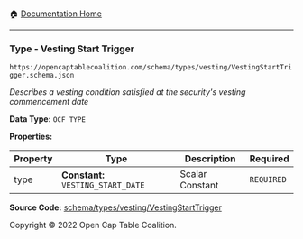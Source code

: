 :house: [Documentation Home](https://naveedn.github.io/Open-Cap-Format-OCF)

---

### Type - Vesting Start Trigger

`https://opencaptablecoalition.com/schema/types/vesting/VestingStartTrigger.schema.json`

_Describes a vesting condition satisfied at the security's vesting commencement date_

**Data Type:** `OCF TYPE`

**Properties:**

| Property | Type                               | Description     | Required   |
| -------- | ---------------------------------- | --------------- | ---------- |
| type     | **Constant:** `VESTING_START_DATE` | Scalar Constant | `REQUIRED` |

**Source Code:** [schema/types/vesting/VestingStartTrigger](https://github.com/Open-Cap-Table-Coalition/Open-Cap-Format-OCF/blob/main/schema/types/vesting/VestingStartTrigger.schema.json)

Copyright © 2022 Open Cap Table Coalition.
